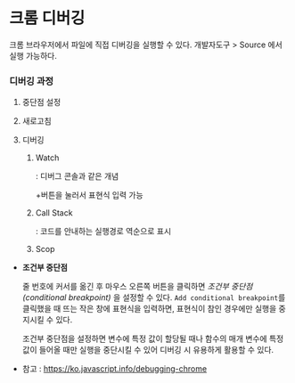 # 크롬 디버깅

크롬 브라우저에서 파일에 직접 디버깅을 실행할 수 있다. 개발자도구 > Source 에서 실행 가능하다.

### 디버깅 과정

1. 중단점 설정
2. 새로고침
3. 디버깅

   1. Watch

      : 디버그 콘솔과 같은 개념

      +버튼을 눌러서 표현식 입력 가능

   2. Call Stack

      : 코드를 안내하는 실행경로 역순으로 표시

   3. Scop

- **조건부 중단점**

  줄 번호에 커서를 옮긴 후 마우스 오른쪽 버튼을 클릭하면 *조건부 중단점(conditional breakpoint)* 을 설정할 수 있다. `Add conditional breakpoint`를 클릭했을 때 뜨는 작은 창에 표현식을 입력하면, 표현식이 참인 경우에만 실행을 중지시킬 수 있다.

  조건부 중단점을 설정하면 변수에 특정 값이 할당될 때나 함수의 매개 변수에 특정 값이 들어올 때만 실행을 중단시킬 수 있어 디버깅 시 유용하게 활용할 수 있다.

- 참고 : https://ko.javascript.info/debugging-chrome

